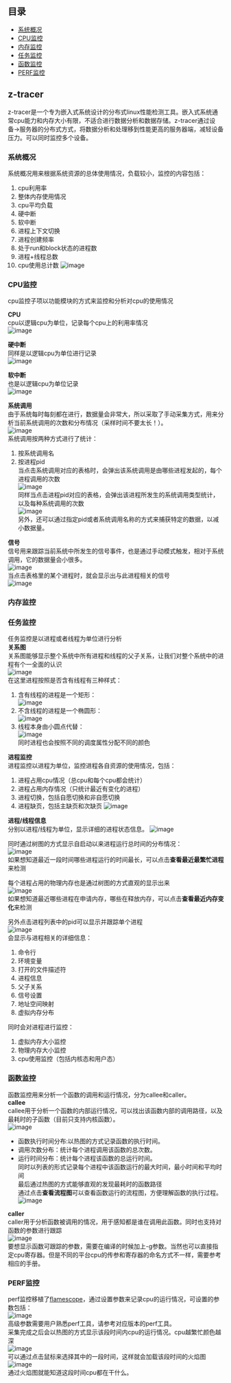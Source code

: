## 目录
* [系统概况](#系统概况)
* [CPU监控](#cpu监控)
* [内存监控](#内存监控)
* [任务监控](#任务监控)
* [函数监控](#函数监控)
* [PERF监控](#perf监控)

## z-tracer
z-tracer是一个专为嵌入式系统设计的分布式linux性能检测工具。嵌入式系统通常cpu能力和内存大小有限，不适合进行数据分析和数据存储。z-tracer通过设备->服务器的分布式方式，将数据分析和处理移到性能更高的服务器端，减轻设备压力。可以同时监控多个设备。

### 系统概况
系统概况用来根据系统资源的总体使用情况，负载较小，监控的内容包括：
1. cpu利用率
2. 整体内存使用情况
3. cpu平均负载
4. 硬中断
5. 软中断
6. 进程上下文切换
7. 进程创建频率
8. 处于run和block状态的进程数
9. 进程+线程总数
10. cpu使用总计数
![image](http://z-tracer.github.io/img/summary.png)

### CPU监控
cpu监控子项以功能模块的方式来监控和分析对cpu的使用情况<br>

**CPU**<br>
cpu以逻辑cpu为单位，记录每个cpu上的利用率情况<br>
![image](http://z-tracer.github.io/img/cpu_cpus.png)<br>

**硬中断**<br>
同样是以逻辑cpu为单位进行记录<br>
![image](http://z-tracer.github.io/img/cpu_interrupts.png)<br>

**软中断**<br>
也是以逻辑cpu为单位记录<br>
![image](http://z-tracer.github.io/img/cpu_softirqs.png)<br>

**系统调用**<br>
由于系统每时每刻都在进行，数据量会非常大，所以采取了手动采集方式，用来分析当前系统调用的次数和分布情况（采样时间不要太长！）。<br>
![image](http://z-tracer.github.io/img/syscalls.png)<br>
系统调用按两种方式进行了统计：<br>
1. 按系统调用名<br>
2. 按进程pid<br>
当点击系统调用对应的表格时，会弹出该系统调用是由哪些进程发起的，每个进程调用的次数<br>
![image](http://z-tracer.github.io/img/syscalls_bysyscall.png)<br>
同样当点击进程pid对应的表格，会弹出该进程所发生的系统调用类型统计，以及每种系统调用的次数<br>
![image](http://z-tracer.github.io/img/syscalls_bypid.png)<br>
另外，还可以通过指定pid或者系统调用名称的方式来捕获特定的数据，以减小数据量。

**信号**<br>
信号用来跟踪当前系统中所发生的信号事件，也是通过手动模式触发，相对于系统调用，它的数据量会小很多。<br>
![image](http://z-tracer.github.io/img/signal.png)<br>
当点击表格里的某个进程时，就会显示出与此进程相关的信号<br>
![image](http://z-tracer.github.io/img/signal_pid.png)<br>

### 内存监控

### 任务监控
任务监控是以进程或者线程为单位进行分析<br>
**关系图**<br>
关系图能够显示整个系统中所有进程和线程的父子关系，让我们对整个系统中的进程有个一全面的认识<br>
![image](http://z-tracer.github.io/img/pstree.svg)<br>
在这里进程按照是否含有线程有三种样式：<br>
1. 含有线程的进程是一个矩形：<br>
![image](http://z-tracer.github.io/img/pstree_hasthread.png)<br>
2. 不含线程的进程是一个椭圆形：<br>
![image](http://z-tracer.github.io/img/pstree_nothread.png)<br>
3. 线程本身由小圆点代替：<br>
![image](http://z-tracer.github.io/img/pstree_thread.png)<br>
同时进程也会按照不同的调度属性分配不同的颜色<br>

**进程监控**<br>
进程监控以进程为单位，监控进程各自资源的使用情况，包括：<br>
1. 进程占用cpu情况（总cpu和每个cpu都会统计）
2. 进程占用内存情况（只统计最近有变化的进程）
3. 进程切换，包括自愿切换和非自愿切换
4. 进程缺页，包括主缺页和次缺页
![image](http://z-tracer.github.io/img/process_monitor.png)<br>

**进程/线程信息**<br>
分别以进程/线程为单位，显示详细的进程状态信息。
![image](http://z-tracer.github.io/img/process_info.png)<br>

同时通过树图的方式显示自启动以来进程运行总时间的分布情况：<br>
![image](http://z-tracer.github.io/img/process_cpu.png)<br>
如果想知道最近一段时间哪些进程运行的时间最长，可以点击**查看最近最繁忙进程**来检测<br>

每个进程占用的物理内存也是通过树图的方式直观的显示出来<br>
![image](http://z-tracer.github.io/img/process_mem.png)<br>
如果想知道最近哪些进程在申请内存，哪些在释放内存，可以点击**查看最近内存变化**来检测<br>

另外点击进程列表中的pid可以显示并跟踪单个进程<br>
![image](http://z-tracer.github.io/img/task.png)<br>
会显示与进程相关的详细信息：<br>
1. 命令行
2. 环境变量
3. 打开的文件描述符
4. 进程信息
5. 父子关系
6. 信号设置
7. 地址空间映射
8. 虚拟内存分布<br>

同时会对进程进行监控：<br>
1. 虚拟内存大小监控
2. 物理内存大小监控
3. cpu使用监控（包括内核态和用户态）

### 函数监控
函数监控用来分析一个函数的调用和运行情况，分为callee和caller。<br>
**callee**<br>
callee用于分析一个函数的内部运行情况，可以找出该函数内部的调用路径，以及最耗时的子函数（目前只支持内核函数）。<br>
![image](http://z-tracer.github.io/img/function_callee.png)<br>
* 函数执行时间分布:以热图的方式记录函数的执行时间。<br>
* 调用次数分布：统计每个进程调用该函数的总次数。<br>
* 运行时间分布：统计每个进程该函数的总运行时间。<br>
同时以列表的形式记录每个进程中该函数运行的最大时间，最小时间和平均时间<br>
最后通过热图的方式能够直观的发现最耗时的函数路径<br>
通过点击**查看流程图**可以查看函数运行的流程图，方便理解函数的执行过程。<br>
![image](http://z-tracer.github.io/img/functree.svg)<br>

**caller**<br>
caller用于分析函数被调用的情况，用于感知都是谁在调用此函数。同时也支持对函数的参数进行跟踪<br>
![image](http://z-tracer.github.io/img/function_caller.png)<br>
要想显示函数可跟踪的参数，需要在编译的时候加上-g参数。当然也可以直接指定cpu寄存器。但是不同的平台cpu的传参和寄存器的命名方式不一样，需要参考相应的手册。<br>

### PERF监控
perf监控移植了[flamescope](https://github.com/Netflix/flamescope)，通过设置参数来记录cpu的运行情况，可设置的参数包括：<br>
![image](http://z-tracer.github.io/img/perf_setting.png)<br>
高级参数需要用户熟悉perf工具，请参考对应版本的perf工具。<br>
采集完成之后会以热图的方式显示该段时间内cpu的运行情况。cpu越繁忙颜色越深<br>
![image](http://z-tracer.github.io/img/perf_heatmap.png)<br>
可以通过点击鼠标来选择其中的一段时间，这样就会加载该段时间的火焰图<br>
![image](http://z-tracer.github.io/img/perf_flame.png)<br>
通过火焰图就能知道这段时间cpu都在干什么。

